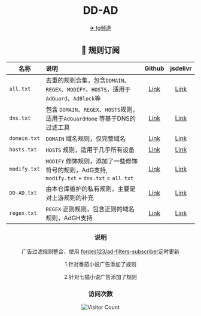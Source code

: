 <div align="center">
<h1>DD-AD</h1>
<a href="https://t.me/DDadsss">✈️ tg频道</a>
<h2 id="c">🎯 规则订阅</h2>

| 名称            | 说明                                                                   |                                       Github                                       |                                                jsdelivr                                                 |
|---------------|:---------------------------------------------------------------------|:----------------------------------------------------------------------------------:|:------------------------------------------------------------------------------------------------------:|
| `all.txt`     | 去重的规则合集，包含`DOMAIN`、`REGEX`、`MODIFY`、`HOSTS`，适用于 `AdGuard`、`AdBlock`等 |  [Link](https://raw.githubusercontent.com/afwfv/DD-AD/main/rule/all.txt)   |  [Link](https://cdn.jsdelivr.net/gh/afwfv/DD-AD@main/rule//all.txt)   |
| `dns.txt`     | 包含 `DOMAIN`、`REGEX`、`HOSTS`规则，适用于`AdGuardHome` 等基于DNS的过滤工具           |  [Link](https://raw.githubusercontent.com/afwfv/DD-AD/main/rule/dns.txt)   |  [Link](https://cdn.jsdelivr.net/gh/afwfv/DD-AD@main/rule//dns.txt)   |
| `domain.txt`  | `DOMAIN` 域名规则，仅完整域名                                                 | [Link](https://raw.githubusercontent.com/afwfv/DD-AD/main/rule/domain.txt) | [Link](https://cdn.jsdelivr.net/gh/afwfv/DD-AD@main/rule//domain.txt) |
| `hosts.txt`   | `HOSTS` 规则，适用于几乎所有设备                                             | [Link](https://raw.githubusercontent.com/afwfv/DD-AD/main/rule/hosts.txt)  | [Link](https://cdn.jsdelivr.net/gh/afwfv/DD-AD@main/rule//hosts.txt)  |
| `modify.txt`  | `MODIFY` 修饰规则，添加了一些修饰符号的规则，AdG支持, `modify.txt` + `dns.txt` = `all.txt`                | [Link](https://raw.githubusercontent.com/afwfv/DD-AD/main/rule/modify.txt) | [Link](https://cdn.jsdelivr.net/gh/afwfv/DD-AD@main/rule//modify.txt) |
| `DD-AD.txt` | 由本仓库维护的私有规则，主要是对上游规则的补充                                              | [Link](https://raw.githubusercontent.com/afwfv/DD-AD/main/rule/DD-AD.txt) | [Link](https://cdn.jsdelivr.net/gh/afwfv/DD-AD@main/rule//DD-AD.txt) |
| `regex.txt`   | `REGEX` 正则规则，包含正则的域名规则，AdGH支持                                                 | [Link](https://raw.githubusercontent.com/afwfv/DD-AD/main/rule/regex.txt) | [Link](https://cdn.jsdelivr.net/gh/afwfv/DD-AD@main/rule//regex.txt) |

<h3>说明</h3>
<p>广告过滤规则整合，使用 <a href="https://github.com/fordes123/ad-filters-subscriber">fordes123/ad-filters-subscriber</a>定时更新</p>
<p>1.针对番茄小说广告添加了规则</p>
<p>2.针对七猫小说广告添加了规则</p>
<h3>访问次数</h3>

![Visitor Count](https://profile-counter.glitch.me/afwfv/count.svg)
